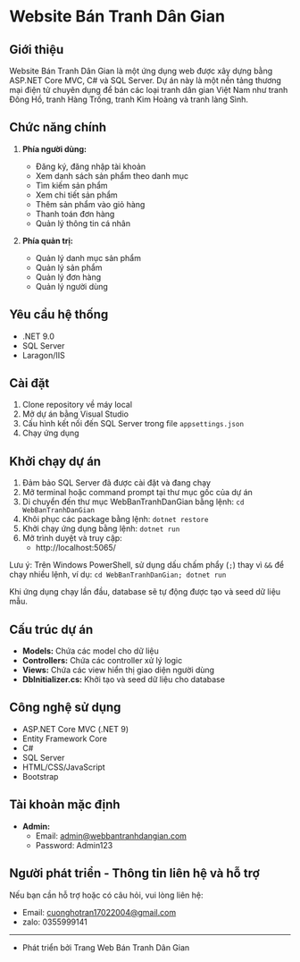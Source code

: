 # Website Bán Tranh Dân Gian

## Giới thiệu

Website Bán Tranh Dân Gian là một ứng dụng web được xây dựng bằng ASP.NET Core MVC, C# và SQL Server. Dự án này là một nền tảng thương mại điện tử chuyên dụng để bán các loại tranh dân gian Việt Nam như tranh Đông Hồ, tranh Hàng Trống, tranh Kim Hoàng và tranh làng Sình.

## Chức năng chính

1. **Phía người dùng:**

   - Đăng ký, đăng nhập tài khoản
   - Xem danh sách sản phẩm theo danh mục
   - Tìm kiếm sản phẩm
   - Xem chi tiết sản phẩm
   - Thêm sản phẩm vào giỏ hàng
   - Thanh toán đơn hàng
   - Quản lý thông tin cá nhân

2. **Phía quản trị:**
   - Quản lý danh mục sản phẩm
   - Quản lý sản phẩm
   - Quản lý đơn hàng
   - Quản lý người dùng

## Yêu cầu hệ thống

- .NET 9.0
- SQL Server
- Laragon/IIS

## Cài đặt

1. Clone repository về máy local
2. Mở dự án bằng Visual Studio
3. Cấu hình kết nối đến SQL Server trong file `appsettings.json`
4. Chạy ứng dụng

## Khởi chạy dự án

1. Đảm bảo SQL Server đã được cài đặt và đang chạy
2. Mở terminal hoặc command prompt tại thư mục gốc của dự án
3. Di chuyển đến thư mục WebBanTranhDanGian bằng lệnh: `cd WebBanTranhDanGian`
4. Khôi phục các package bằng lệnh: `dotnet restore`
5. Khởi chạy ứng dụng bằng lệnh: `dotnet run`
6. Mở trình duyệt và truy cập:
   - http://localhost:5065/

Lưu ý: Trên Windows PowerShell, sử dụng dấu chấm phẩy (`;`) thay vì `&&` để chạy nhiều lệnh, ví dụ: `cd WebBanTranhDanGian; dotnet run`

Khi ứng dụng chạy lần đầu, database sẽ tự động được tạo và seed dữ liệu mẫu.

## Cấu trúc dự án

- **Models:** Chứa các model cho dữ liệu
- **Controllers:** Chứa các controller xử lý logic
- **Views:** Chứa các view hiển thị giao diện người dùng
- **DbInitializer.cs:** Khởi tạo và seed dữ liệu cho database

## Công nghệ sử dụng

- ASP.NET Core MVC (.NET 9)
- Entity Framework Core
- C#
- SQL Server
- HTML/CSS/JavaScript
- Bootstrap

## Tài khoản mặc định

- **Admin:**
  - Email: admin@webbantranhdangian.com
  - Password: Admin123

## Người phát triển - Thông tin liên hệ và hỗ trợ

Nếu bạn cần hỗ trợ hoặc có câu hỏi, vui lòng liên hệ:

- Email: cuonghotran17022004@gmail.com
- zalo: 0355999141

---

- Phát triển bởi Trang Web Bán Tranh Dân Gian
